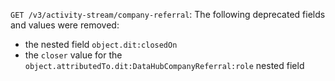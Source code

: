 `GET /v3/activity-stream/company-referral`: The following deprecated fields and values were removed:

- the nested field `object.dit:closedOn`
- the `closer` value for the `object.attributedTo.dit:DataHubCompanyReferral:role` nested field
